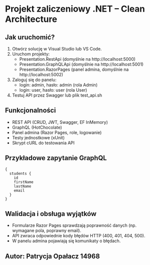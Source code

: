 # Projekt zaliczeniowy .NET – Clean Architecture

## Jak uruchomić?

1. Otwórz solucję w Visual Studio lub VS Code.
2. Uruchom projekty:
   - Presentation.RestApi (domyślnie na http://localhost:5000)
   - Presentation.GraphQLApi (domyślnie na http://localhost:5001)
   - Presentation.RazorPages (panel admina, domyślnie na http://localhost:5002)
3. Zaloguj się do panelu:
   - login: admin, hasło: admin (rola Admin)
   - login: user, hasło: user (rola User)
4. Testuj API przez Swagger lub plik test_api.sh

## Funkcjonalności

- REST API (CRUD, JWT, Swagger, EF InMemory)
- GraphQL (HotChocolate)
- Panel admina (Razor Pages, role, logowanie)
- Testy jednostkowe (xUnit)
- Skrypt cURL do testowania API

## Przykładowe zapytanie GraphQL

```
{
  students {
    id
    firstName
    lastName
    email
  }
}
```

## Walidacja i obsługa wyjątków
- Formularze Razor Pages sprawdzają poprawność danych (np. wymagane pola, poprawny email).
- API zwraca odpowiednie kody błędów HTTP (400, 401, 404, 500).
- W panelu admina pojawiają się komunikaty o błędach.

## Autor: Patrycja Opałacz 14968